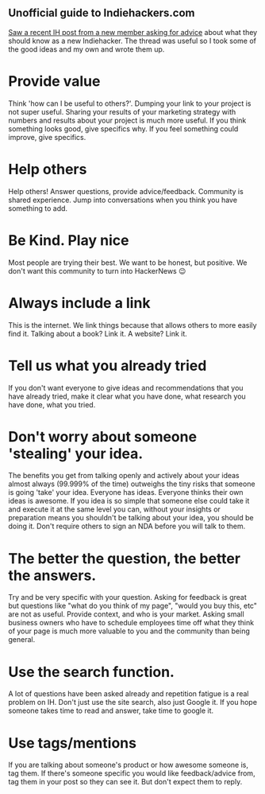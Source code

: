 ## Unofficial guide to Indiehackers.com

[Saw a recent IH post from a new member asking for advice](https://www.indiehackers.com/forum/as-a-new-member-on-indie-hackers-what-are-some-things-i-should-know-f870ed967a) about what they should know as a new Indiehacker.
The thread was useful so I took some of the good ideas and my own and wrote them up.

# Provide value
Think 'how can I be useful to others?'. Dumping your link to your project is not super useful. Sharing your results of your marketing strategy with numbers and results about your project is much more useful. If you think something looks good, give specifics why. If you feel something could improve, give specifics. 

# Help others
Help others! Answer questions, provide advice/feedback. Community is shared experience. Jump into conversations when you think you have something to add.

# Be Kind. Play nice
Most people are trying their best. We want to be honest, but positive. We don't want this community to turn into HackerNews 😉

# Always include a link
This is the internet. We link things because that allows others to more easily find it. Talking about a book? Link it. A website? Link it.

# Tell us what you already tried
If you don't want everyone to give ideas and recommendations that you have already tried, make it clear what you have done, what research you have done, what you tried. 

# Don't worry about someone 'stealing' your idea.
The benefits you get from talking openly and actively about your ideas almost always (99.999% of the time) outweighs the tiny risks that someone is going 'take' your idea. Everyone has ideas. Everyone thinks their own ideas is awesome. If you idea is so simple that someone else could take it and execute it at the same level you can, without your insights or preparation means you shouldn't be talking about your idea, you should be doing it.
Don't require others to sign an NDA before you will talk to them. 

# The better the question, the better the answers.
Try and be very specific with your question.  Asking for feedback is great but questions like "what do you think of my page", "would you buy this, etc" are not as useful. Provide context, and who is your market. Asking small business owners who have to schedule employees time off what they think of your page is much more valuable to you and the community than being general.

# Use the search function.
A lot of questions have been asked already and repetition fatigue is a real problem on IH. Don't just use the site search, also just Google it. If you hope someone takes time to read and answer, take time to google it.

# Use tags/mentions
If you are talking about someone's product or how awesome someone is, tag them. If there's someone specific you would like feedback/advice from, tag them in your post so they can see it. But don't expect them to reply.
